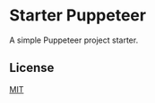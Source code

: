 # Starter Puppeteer

A simple Puppeteer project starter.

## License

[MIT](https://opensource.org/licenses/MIT)
